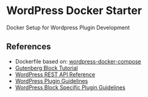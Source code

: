 # WordPress Docker Starter
Docker Setup for Wordpress Plugin Development

## References

* Dockerfile based on: [wordpress-docker-compose](https://github.com/nezhar/wordpress-docker-compose)
* [Gutenberg Block Tutorial](https://developer.wordpress.org/block-editor/getting-started/tutorial/)
* [WordPress REST API Reference](https://developer.wordpress.org/rest-api/reference/)
* [WordPress Plugin Guidelines](https://developer.wordpress.org/plugins/wordpress-org/detailed-plugin-guidelines/)
* [WordPress Block Specific Plugin Guidelines](https://developer.wordpress.org/plugins/wordpress-org/block-specific-plugin-guidelines/)